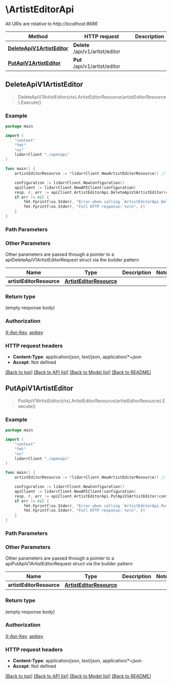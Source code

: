 # \ArtistEditorApi

All URIs are relative to *http://localhost:8686*

Method | HTTP request | Description
------------- | ------------- | -------------
[**DeleteApiV1ArtistEditor**](ArtistEditorApi.md#DeleteApiV1ArtistEditor) | **Delete** /api/v1/artist/editor | 
[**PutApiV1ArtistEditor**](ArtistEditorApi.md#PutApiV1ArtistEditor) | **Put** /api/v1/artist/editor | 



## DeleteApiV1ArtistEditor

> DeleteApiV1ArtistEditor(ctx).ArtistEditorResource(artistEditorResource).Execute()



### Example

```go
package main

import (
    "context"
    "fmt"
    "os"
    lidarrClient "./openapi"
)

func main() {
    artistEditorResource := *lidarrClient.NewArtistEditorResource() // ArtistEditorResource |  (optional)

    configuration := lidarrClient.NewConfiguration()
    apiClient := lidarrClient.NewAPIClient(configuration)
    resp, r, err := apiClient.ArtistEditorApi.DeleteApiV1ArtistEditor(context.Background()).ArtistEditorResource(artistEditorResource).Execute()
    if err != nil {
        fmt.Fprintf(os.Stderr, "Error when calling `ArtistEditorApi.DeleteApiV1ArtistEditor``: %v\n", err)
        fmt.Fprintf(os.Stderr, "Full HTTP response: %v\n", r)
    }
}
```

### Path Parameters



### Other Parameters

Other parameters are passed through a pointer to a apiDeleteApiV1ArtistEditorRequest struct via the builder pattern


Name | Type | Description  | Notes
------------- | ------------- | ------------- | -------------
 **artistEditorResource** | [**ArtistEditorResource**](ArtistEditorResource.md) |  | 

### Return type

 (empty response body)

### Authorization

[X-Api-Key](../README.md#X-Api-Key), [apikey](../README.md#apikey)

### HTTP request headers

- **Content-Type**: application/json, text/json, application/*+json
- **Accept**: Not defined

[[Back to top]](#) [[Back to API list]](../README.md#documentation-for-api-endpoints)
[[Back to Model list]](../README.md#documentation-for-models)
[[Back to README]](../README.md)


## PutApiV1ArtistEditor

> PutApiV1ArtistEditor(ctx).ArtistEditorResource(artistEditorResource).Execute()



### Example

```go
package main

import (
    "context"
    "fmt"
    "os"
    lidarrClient "./openapi"
)

func main() {
    artistEditorResource := *lidarrClient.NewArtistEditorResource() // ArtistEditorResource |  (optional)

    configuration := lidarrClient.NewConfiguration()
    apiClient := lidarrClient.NewAPIClient(configuration)
    resp, r, err := apiClient.ArtistEditorApi.PutApiV1ArtistEditor(context.Background()).ArtistEditorResource(artistEditorResource).Execute()
    if err != nil {
        fmt.Fprintf(os.Stderr, "Error when calling `ArtistEditorApi.PutApiV1ArtistEditor``: %v\n", err)
        fmt.Fprintf(os.Stderr, "Full HTTP response: %v\n", r)
    }
}
```

### Path Parameters



### Other Parameters

Other parameters are passed through a pointer to a apiPutApiV1ArtistEditorRequest struct via the builder pattern


Name | Type | Description  | Notes
------------- | ------------- | ------------- | -------------
 **artistEditorResource** | [**ArtistEditorResource**](ArtistEditorResource.md) |  | 

### Return type

 (empty response body)

### Authorization

[X-Api-Key](../README.md#X-Api-Key), [apikey](../README.md#apikey)

### HTTP request headers

- **Content-Type**: application/json, text/json, application/*+json
- **Accept**: Not defined

[[Back to top]](#) [[Back to API list]](../README.md#documentation-for-api-endpoints)
[[Back to Model list]](../README.md#documentation-for-models)
[[Back to README]](../README.md)

